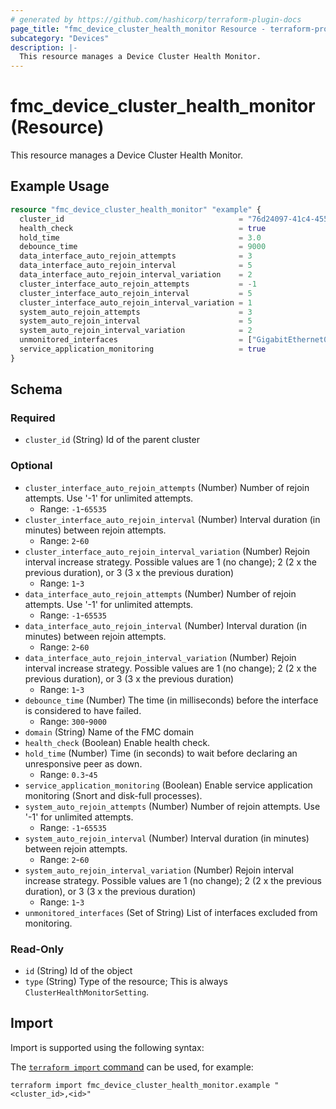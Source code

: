 ```yaml
---
# generated by https://github.com/hashicorp/terraform-plugin-docs
page_title: "fmc_device_cluster_health_monitor Resource - terraform-provider-fmc"
subcategory: "Devices"
description: |-
  This resource manages a Device Cluster Health Monitor.
---
```


# fmc_device_cluster_health_monitor (Resource)

This resource manages a Device Cluster Health Monitor.

## Example Usage

```terraform
resource "fmc_device_cluster_health_monitor" "example" {
  cluster_id                                       = "76d24097-41c4-4558-a4d0-a8c07ac08470"
  health_check                                     = true
  hold_time                                        = 3.0
  debounce_time                                    = 9000
  data_interface_auto_rejoin_attempts              = 3
  data_interface_auto_rejoin_interval              = 5
  data_interface_auto_rejoin_interval_variation    = 2
  cluster_interface_auto_rejoin_attempts           = -1
  cluster_interface_auto_rejoin_interval           = 5
  cluster_interface_auto_rejoin_interval_variation = 1
  system_auto_rejoin_attempts                      = 3
  system_auto_rejoin_interval                      = 5
  system_auto_rejoin_interval_variation            = 2
  unmonitored_interfaces                           = ["GigabitEthernet0/1"]
  service_application_monitoring                   = true
}
```

<!-- schema generated by tfplugindocs -->
## Schema

### Required

- `cluster_id` (String) Id of the parent cluster

### Optional

- `cluster_interface_auto_rejoin_attempts` (Number) Number of rejoin attempts. Use '-1' for unlimited attempts.
  - Range: `-1`-`65535`
- `cluster_interface_auto_rejoin_interval` (Number) Interval duration (in minutes) between rejoin attempts.
  - Range: `2`-`60`
- `cluster_interface_auto_rejoin_interval_variation` (Number) Rejoin interval increase strategy. Possible values are 1 (no change); 2 (2 x the previous duration), or 3 (3 x the previous duration)
  - Range: `1`-`3`
- `data_interface_auto_rejoin_attempts` (Number) Number of rejoin attempts. Use '-1' for unlimited attempts.
  - Range: `-1`-`65535`
- `data_interface_auto_rejoin_interval` (Number) Interval duration (in minutes) between rejoin attempts.
  - Range: `2`-`60`
- `data_interface_auto_rejoin_interval_variation` (Number) Rejoin interval increase strategy. Possible values are 1 (no change); 2 (2 x the previous duration), or 3 (3 x the previous duration)
  - Range: `1`-`3`
- `debounce_time` (Number) The time (in milliseconds) before the interface is considered to have failed.
  - Range: `300`-`9000`
- `domain` (String) Name of the FMC domain
- `health_check` (Boolean) Enable health check.
- `hold_time` (Number) Time (in seconds) to wait before declaring an unresponsive peer as down.
  - Range: `0.3`-`45`
- `service_application_monitoring` (Boolean) Enable service application monitoring (Snort and disk-full processes).
- `system_auto_rejoin_attempts` (Number) Number of rejoin attempts. Use '-1' for unlimited attempts.
  - Range: `-1`-`65535`
- `system_auto_rejoin_interval` (Number) Interval duration (in minutes) between rejoin attempts.
  - Range: `2`-`60`
- `system_auto_rejoin_interval_variation` (Number) Rejoin interval increase strategy. Possible values are 1 (no change); 2 (2 x the previous duration), or 3 (3 x the previous duration)
  - Range: `1`-`3`
- `unmonitored_interfaces` (Set of String) List of interfaces excluded from monitoring.

### Read-Only

- `id` (String) Id of the object
- `type` (String) Type of the resource; This is always `ClusterHealthMonitorSetting`.

## Import

Import is supported using the following syntax:

The [`terraform import` command](https://developer.hashicorp.com/terraform/cli/commands/import) can be used, for example:

```shell
terraform import fmc_device_cluster_health_monitor.example "<cluster_id>,<id>"
```
